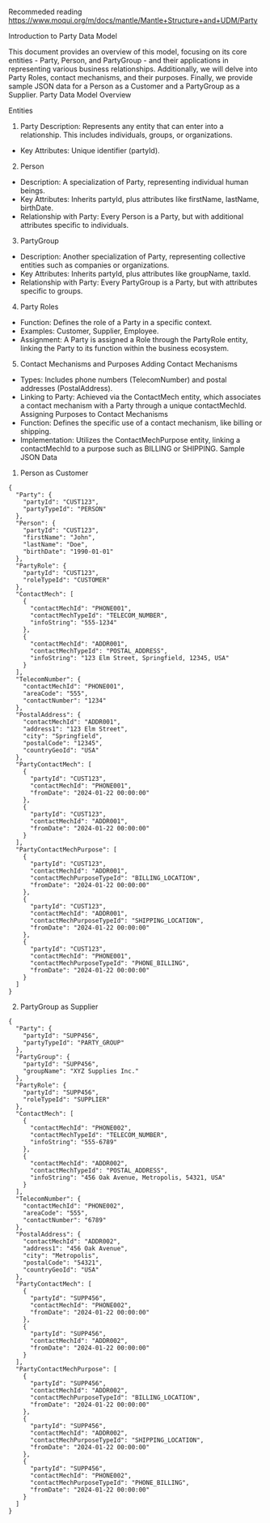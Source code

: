 Recommeded reading
https://www.moqui.org/m/docs/mantle/Mantle+Structure+and+UDM/Party

Introduction to Party Data Model

This document provides an overview of this model, focusing on its core entities - Party, Person, and PartyGroup - and their applications in representing various business relationships. Additionally, we will delve into Party Roles, contact mechanisms, and their purposes. Finally, we provide sample JSON data for a Person as a Customer and a PartyGroup as a Supplier.
Party Data Model Overview

Entities
1. Party
Description: Represents any entity that can enter into a relationship. This includes individuals, groups, or organizations.
* Key Attributes: Unique identifier (partyId).
2. Person
* Description: A specialization of Party, representing individual human beings.
* Key Attributes: Inherits partyId, plus attributes like firstName, lastName, birthDate.
* Relationship with Party: Every Person is a Party, but with additional attributes specific to individuals.
3. PartyGroup
* Description: Another specialization of Party, representing collective entities such as companies or organizations.
* Key Attributes: Inherits partyId, plus attributes like groupName, taxId.
* Relationship with Party: Every PartyGroup is a Party, but with attributes specific to groups.
4. Party Roles
* Function: Defines the role of a Party in a specific context.
* Examples: Customer, Supplier, Employee.
* Assignment: A Party is assigned a Role through the PartyRole entity, linking the Party to its function within the business ecosystem.
5. Contact Mechanisms and Purposes
Adding Contact Mechanisms
* Types: Includes phone numbers (TelecomNumber) and postal addresses (PostalAddress).
* Linking to Party: Achieved via the ContactMech entity, which associates a contact mechanism with a Party through a unique contactMechId.
Assigning Purposes to Contact Mechanisms
* Function: Defines the specific use of a contact mechanism, like billing or shipping.
* Implementation: Utilizes the ContactMechPurpose entity, linking a contactMechId to a purpose such as BILLING or SHIPPING.
Sample JSON Data
1. Person as Customer
```
{
  "Party": {
    "partyId": "CUST123",
    "partyTypeId": "PERSON"
  },
  "Person": {
    "partyId": "CUST123",
    "firstName": "John",
    "lastName": "Doe",
    "birthDate": "1990-01-01"
  },
  "PartyRole": {
    "partyId": "CUST123",
    "roleTypeId": "CUSTOMER"
  },
  "ContactMech": [
    {
      "contactMechId": "PHONE001",
      "contactMechTypeId": "TELECOM_NUMBER",
      "infoString": "555-1234"
    },
    {
      "contactMechId": "ADDR001",
      "contactMechTypeId": "POSTAL_ADDRESS",
      "infoString": "123 Elm Street, Springfield, 12345, USA"
    }
  ],
  "TelecomNumber": {
    "contactMechId": "PHONE001",
    "areaCode": "555",
    "contactNumber": "1234"
  },
  "PostalAddress": {
    "contactMechId": "ADDR001",
    "address1": "123 Elm Street",
    "city": "Springfield",
    "postalCode": "12345",
    "countryGeoId": "USA"
  },
  "PartyContactMech": [
    {
      "partyId": "CUST123",
      "contactMechId": "PHONE001",
      "fromDate": "2024-01-22 00:00:00"
    },
    {
      "partyId": "CUST123",
      "contactMechId": "ADDR001",
      "fromDate": "2024-01-22 00:00:00"
    }
  ],
  "PartyContactMechPurpose": [
    {
      "partyId": "CUST123",
      "contactMechId": "ADDR001",
      "contactMechPurposeTypeId": "BILLING_LOCATION",
      "fromDate": "2024-01-22 00:00:00"
    },
    {
      "partyId": "CUST123",
      "contactMechId": "ADDR001",
      "contactMechPurposeTypeId": "SHIPPING_LOCATION",
      "fromDate": "2024-01-22 00:00:00"
    },
    {
      "partyId": "CUST123",
      "contactMechId": "PHONE001",
      "contactMechPurposeTypeId": "PHONE_BILLING",
      "fromDate": "2024-01-22 00:00:00"
    }
  ]
}
```


2. PartyGroup as Supplier
```
{
  "Party": {
    "partyId": "SUPP456",
    "partyTypeId": "PARTY_GROUP"
  },
  "PartyGroup": {
    "partyId": "SUPP456",
    "groupName": "XYZ Supplies Inc."
  },
  "PartyRole": {
    "partyId": "SUPP456",
    "roleTypeId": "SUPPLIER"
  },
  "ContactMech": [
    {
      "contactMechId": "PHONE002",
      "contactMechTypeId": "TELECOM_NUMBER",
      "infoString": "555-6789"
    },
    {
      "contactMechId": "ADDR002",
      "contactMechTypeId": "POSTAL_ADDRESS",
      "infoString": "456 Oak Avenue, Metropolis, 54321, USA"
    }
  ],
  "TelecomNumber": {
    "contactMechId": "PHONE002",
    "areaCode": "555",
    "contactNumber": "6789"
  },
  "PostalAddress": {
    "contactMechId": "ADDR002",
    "address1": "456 Oak Avenue",
    "city": "Metropolis",
    "postalCode": "54321",
    "countryGeoId": "USA"
  },
  "PartyContactMech": [
    {
      "partyId": "SUPP456",
      "contactMechId": "PHONE002",
      "fromDate": "2024-01-22 00:00:00"
    },
    {
      "partyId": "SUPP456",
      "contactMechId": "ADDR002",
      "fromDate": "2024-01-22 00:00:00"
    }
  ],
  "PartyContactMechPurpose": [
    {
      "partyId": "SUPP456",
      "contactMechId": "ADDR002",
      "contactMechPurposeTypeId": "BILLING_LOCATION",
      "fromDate": "2024-01-22 00:00:00"
    },
    {
      "partyId": "SUPP456",
      "contactMechId": "ADDR002",
      "contactMechPurposeTypeId": "SHIPPING_LOCATION",
      "fromDate": "2024-01-22 00:00:00"
    },
    {
      "partyId": "SUPP456",
      "contactMechId": "PHONE002",
      "contactMechPurposeTypeId": "PHONE_BILLING",
      "fromDate": "2024-01-22 00:00:00"
    }
  ]
}
```



